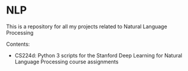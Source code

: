 # NLP
This is a repository for all my projects related to Natural Language Processing

Contents:
- CS224d: Python 3 scripts for the Stanford Deep Learning for Natural Language Processing course assignments 

